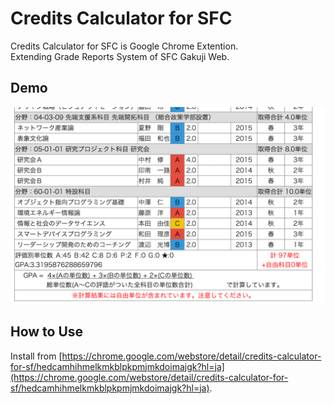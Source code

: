 # Credits Calculator for SFC
Credits Calculator for SFC is Google Chrome Extention.  
Extending Grade Reports System of SFC Gakuji Web.
## Demo
![Demo](img/ss.png)
## How to Use
 Install from
 [https://chrome.google.com/webstore/detail/credits-calculator-for-sf/hedcamhihmelkmkblpkpmjmkdoimajgk?hl=ja](https://chrome.google.com/webstore/detail/credits-calculator-for-sf/hedcamhihmelkmkblpkpmjmkdoimajgk?hl=ja).

